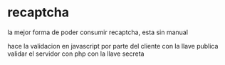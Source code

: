 # recaptcha
la mejor forma de poder consumir recaptcha, esta sin manual

hace la validacion en javascript por parte del cliente con la llave publica
validar el servidor con php con la llave secreta
